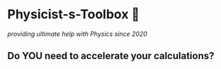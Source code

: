 # Physicist-s-Toolbox :rocket:
*providing ultimate help with Physics since 2020*
## Do YOU need to accelerate your calculations?

